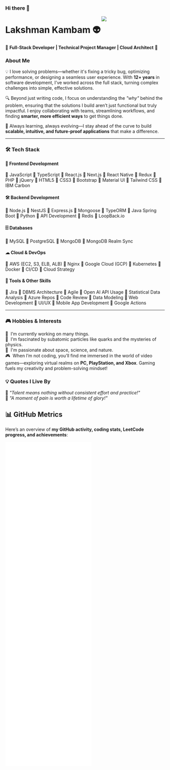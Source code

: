 ### Hi there 👋  

<!--  
**klakshman318/klakshman318** is a ✨ _special_ ✨ repository because its `README.md` (this file) appears on your GitHub profile.  
-->  

<img align='right' src='http://www.lakshmankambam.com/Lakshman.png' width='200' />  

# Lakshman Kambam 👽  
🚀 **Full-Stack Developer | Technical Project Manager | Cloud Architect** 🚀  

### About Me  
💡 I love solving problems—whether it's fixing a tricky bug, optimizing performance, or designing a seamless user experience. With **12+ years** in software development, I’ve worked across the full stack, turning complex challenges into simple, effective solutions.  

🔍 Beyond just writing code, I focus on understanding the *"why"* behind the problem, ensuring that the solutions I build aren’t just functional but truly impactful. I enjoy collaborating with teams, streamlining workflows, and finding **smarter, more efficient ways** to get things done.  

🚀 Always learning, always evolving—I stay ahead of the curve to build **scalable, intuitive, and future-proof applications** that make a difference.  

---

### 🛠️ Tech Stack  

#### 🎨 **Frontend Development**  
🌱 JavaScript 🌱 TypeScript 🌱 React.js 🌱 Next.js 🌱 React Native 🌱 Redux 🌱 PHP 🌱 jQuery 🌱 HTML5 🌱 CSS3 🌱 Bootstrap 🌱 Material UI 🌱 Tailwind CSS 🌱 IBM Carbon  

#### 🛠 **Backend Development**  
🌱 Node.js 🌱 NestJS 🌱 Express.js 🌱 Mongoose 🌱 TypeORM 🌱 Java Spring Boot 🌱 Python 🌱 API Development 🌱 Redis 🌱 LoopBack.io  

#### 🗄 **Databases**  
🌱 MySQL 🌱 PostgreSQL 🌱 MongoDB 🌱 MongoDB Realm Sync  

#### ☁ **Cloud & DevOps**  
🌱 AWS (EC2, S3, ELB, ALB) 🌱 Nginx 🌱 Google Cloud (GCP) 🌱 Kubernetes 🌱 Docker 🌱 CI/CD 🌱 Cloud Strategy   

#### 🔧 **Tools & Other Skills**  
🌱 Jira 🌱 DBMS Architecture 🌱 Agile 🌱 Open AI API Usage 🌱 Statistical Data Analysis 🌱 Azure Repos 🌱 Code Review 🌱 Data Modeling 🌱 Web Development 🌱 UI/UX 🌱 Mobile App Development 🌱 Google Actions  

---

### 🎮 Hobbies & Interests  
🧠  &nbsp;I’m currently working on many things.  
🧬  &nbsp;I’m fascinated by subatomic particles like quarks and the mysteries of physics.  
🌌  &nbsp;I'm passionate about space, science, and nature.  
🎮  &nbsp;When I’m not coding, you’ll find me immersed in the world of video games—exploring virtual realms on **PC, PlayStation, and Xbox**. Gaming fuels my creativity and problem-solving mindset!  

### 💡 Quotes I Live By  
💎  *"Talent means nothing without consistent effort and practice!"*  
💎  *"A moment of pain is worth a lifetime of glory!"* 

## 📊 GitHub Metrics  

Here’s an overview of **my GitHub activity, coding stats, LeetCode progress, and achievements**:  

![GitHub Metrics](https://github.com/klakshman318/klakshman318/blob/master/github-metrics.svg)  



